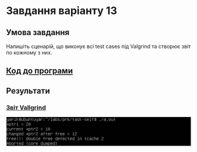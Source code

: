 # Завдання варіанту 13

## Умова завдання

Напишіть сценарій, що виконує всі test cases під Valgrind та створює звіт по кожному з них.

## [Код до програми](task1-13.c)

## Результати

### [Звіт Vallgrind](vallgrind-log.txt)
![](work-result.png)